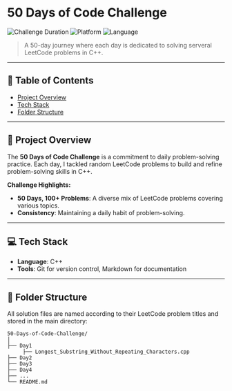 # 50 Days of Code Challenge

![Challenge Duration](https://img.shields.io/badge/Challenge-50%20Days-blue)
![Platform](https://img.shields.io/badge/Platform-LeetCode-blueviolet)
![Language](https://img.shields.io/badge/Language-C%2B%2B-yellow)

> A 50-day journey where each day is dedicated to solving serveral LeetCode problems in C++.

---

## 📜 Table of Contents

- [Project Overview](#project-overview)
- [Tech Stack](#tech-stack)
- [Folder Structure](#folder-structure)
---

## 🌟 Project Overview

The **50 Days of Code Challenge** is a commitment to daily problem-solving practice. Each day, I tackled random LeetCode problems to build and refine problem-solving skills in C++.

**Challenge Highlights:**
- **50 Days, 100+ Problems**: A diverse mix of LeetCode problems covering various topics.
- **Consistency**: Maintaining a daily habit of problem-solving.

---

## 💻 Tech Stack

- **Language**: C++
- **Tools**: Git for version control, Markdown for documentation

---

## 📁 Folder Structure

All solution files are named according to their LeetCode problem titles and stored in the main directory:

```plaintext
50-Days-of-Code-Challenge/
│
├── Day1
     ├── Longest_Substring_Without_Repeating_Characters.cpp
├── Day2
├── Day3
├── Day4
├── ...
└── README.md
